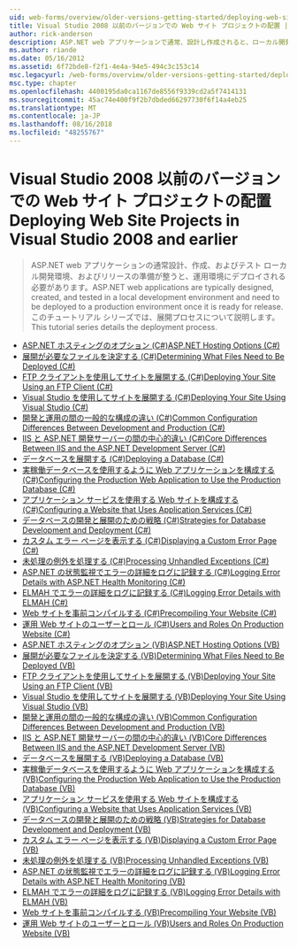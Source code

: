 ```yaml
---
uid: web-forms/overview/older-versions-getting-started/deploying-web-site-projects/index
title: Visual Studio 2008 以前のバージョンでの Web サイト プロジェクトの配置 |Microsoft Docs
author: rick-anderson
description: ASP.NET web アプリケーションで通常、設計し作成されると、ローカル開発環境でテストおよびを実稼働環境にデプロイする必要があります.
ms.author: riande
ms.date: 05/16/2012
ms.assetid: 6f72bde8-f2f1-4e4a-94e5-494c3c153c14
msc.legacyurl: /web-forms/overview/older-versions-getting-started/deploying-web-site-projects
msc.type: chapter
ms.openlocfilehash: 4400195da0ca1167de8556f9339cd2a5f7414131
ms.sourcegitcommit: 45ac74e400f9f2b7dbded66297730f6f14a4eb25
ms.translationtype: MT
ms.contentlocale: ja-JP
ms.lasthandoff: 08/16/2018
ms.locfileid: "48255767"
---
```

<a name="deploying-web-site-projects-in-visual-studio-2008-and-earlier"></a><span data-ttu-id="981ec-103">Visual Studio 2008 以前のバージョンでの Web サイト プロジェクトの配置</span><span class="sxs-lookup"><span data-stu-id="981ec-103">Deploying Web Site Projects in Visual Studio 2008 and earlier</span></span>
====================
> <span data-ttu-id="981ec-104">ASP.NET web アプリケーションの通常設計、作成、およびテスト ローカル開発環境、およびリリースの準備が整うと、運用環境にデプロイされる必要があります。</span><span class="sxs-lookup"><span data-stu-id="981ec-104">ASP.NET web applications are typically designed, created, and tested in a local development environment and need to be deployed to a production environment once it is ready for release.</span></span> <span data-ttu-id="981ec-105">このチュートリアル シリーズでは、展開プロセスについて説明します。</span><span class="sxs-lookup"><span data-stu-id="981ec-105">This tutorial series details the deployment process.</span></span>


- [<span data-ttu-id="981ec-106">ASP.NET ホスティングのオプション (C#)</span><span class="sxs-lookup"><span data-stu-id="981ec-106">ASP.NET Hosting Options (C#)</span></span>](asp-net-hosting-options-cs.md)
- [<span data-ttu-id="981ec-107">展開が必要なファイルを決定する (C#)</span><span class="sxs-lookup"><span data-stu-id="981ec-107">Determining What Files Need to Be Deployed (C#)</span></span>](determining-what-files-need-to-be-deployed-cs.md)
- [<span data-ttu-id="981ec-108">FTP クライアントを使用してサイトを展開する (C#)</span><span class="sxs-lookup"><span data-stu-id="981ec-108">Deploying Your Site Using an FTP Client (C#)</span></span>](deploying-your-site-using-an-ftp-client-cs.md)
- [<span data-ttu-id="981ec-109">Visual Studio を使用してサイトを展開する (C#)</span><span class="sxs-lookup"><span data-stu-id="981ec-109">Deploying Your Site Using Visual Studio (C#)</span></span>](deploying-your-site-using-visual-studio-cs.md)
- [<span data-ttu-id="981ec-110">開発と運用の間の一般的な構成の違い (C#)</span><span class="sxs-lookup"><span data-stu-id="981ec-110">Common Configuration Differences Between Development and Production (C#)</span></span>](common-configuration-differences-between-development-and-production-cs.md)
- [<span data-ttu-id="981ec-111">IIS と ASP.NET 開発サーバーの間の中心的違い (C#)</span><span class="sxs-lookup"><span data-stu-id="981ec-111">Core Differences Between IIS and the ASP.NET Development Server (C#)</span></span>](core-differences-between-iis-and-the-asp-net-development-server-cs.md)
- [<span data-ttu-id="981ec-112">データベースを展開する (C#)</span><span class="sxs-lookup"><span data-stu-id="981ec-112">Deploying a Database (C#)</span></span>](deploying-a-database-cs.md)
- [<span data-ttu-id="981ec-113">実稼働データベースを使用するように Web アプリケーションを構成する (C#)</span><span class="sxs-lookup"><span data-stu-id="981ec-113">Configuring the Production Web Application to Use the Production Database (C#)</span></span>](configuring-the-production-web-application-to-use-the-production-database-cs.md)
- [<span data-ttu-id="981ec-114">アプリケーション サービスを使用する Web サイトを構成する (C#)</span><span class="sxs-lookup"><span data-stu-id="981ec-114">Configuring a Website that Uses Application Services (C#)</span></span>](configuring-a-website-that-uses-application-services-cs.md)
- [<span data-ttu-id="981ec-115">データベースの開発と展開のための戦略 (C#)</span><span class="sxs-lookup"><span data-stu-id="981ec-115">Strategies for Database Development and Deployment (C#)</span></span>](strategies-for-database-development-and-deployment-cs.md)
- [<span data-ttu-id="981ec-116">カスタム エラー ページを表示する (C#)</span><span class="sxs-lookup"><span data-stu-id="981ec-116">Displaying a Custom Error Page (C#)</span></span>](displaying-a-custom-error-page-cs.md)
- [<span data-ttu-id="981ec-117">未処理の例外を処理する (C#)</span><span class="sxs-lookup"><span data-stu-id="981ec-117">Processing Unhandled Exceptions (C#)</span></span>](processing-unhandled-exceptions-cs.md)
- [<span data-ttu-id="981ec-118">ASP.NET の状態監視でエラーの詳細をログに記録する (C#)</span><span class="sxs-lookup"><span data-stu-id="981ec-118">Logging Error Details with ASP.NET Health Monitoring (C#)</span></span>](logging-error-details-with-asp-net-health-monitoring-cs.md)
- [<span data-ttu-id="981ec-119">ELMAH でエラーの詳細をログに記録する (C#)</span><span class="sxs-lookup"><span data-stu-id="981ec-119">Logging Error Details with ELMAH (C#)</span></span>](logging-error-details-with-elmah-cs.md)
- [<span data-ttu-id="981ec-120">Web サイトを事前コンパイルする (C#)</span><span class="sxs-lookup"><span data-stu-id="981ec-120">Precompiling Your Website (C#)</span></span>](precompiling-your-website-cs.md)
- [<span data-ttu-id="981ec-121">運用 Web サイトのユーザーとロール (C#)</span><span class="sxs-lookup"><span data-stu-id="981ec-121">Users and Roles On Production Website (C#)</span></span>](users-and-roles-on-the-production-website-cs.md)
- [<span data-ttu-id="981ec-122">ASP.NET ホスティングのオプション (VB)</span><span class="sxs-lookup"><span data-stu-id="981ec-122">ASP.NET Hosting Options (VB)</span></span>](asp-net-hosting-options-vb.md)
- [<span data-ttu-id="981ec-123">展開が必要なファイルを決定する (VB)</span><span class="sxs-lookup"><span data-stu-id="981ec-123">Determining What Files Need to Be Deployed (VB)</span></span>](determining-what-files-need-to-be-deployed-vb.md)
- [<span data-ttu-id="981ec-124">FTP クライアントを使用してサイトを展開する (VB)</span><span class="sxs-lookup"><span data-stu-id="981ec-124">Deploying Your Site Using an FTP Client (VB)</span></span>](deploying-your-site-using-an-ftp-client-vb.md)
- [<span data-ttu-id="981ec-125">Visual Studio を使用してサイトを展開する (VB)</span><span class="sxs-lookup"><span data-stu-id="981ec-125">Deploying Your Site Using Visual Studio (VB)</span></span>](deploying-your-site-using-visual-studio-vb.md)
- [<span data-ttu-id="981ec-126">開発と運用の間の一般的な構成の違い (VB)</span><span class="sxs-lookup"><span data-stu-id="981ec-126">Common Configuration Differences Between Development and Production (VB)</span></span>](common-configuration-differences-between-development-and-production-vb.md)
- [<span data-ttu-id="981ec-127">IIS と ASP.NET 開発サーバーの間の中心的違い (VB)</span><span class="sxs-lookup"><span data-stu-id="981ec-127">Core Differences Between IIS and the ASP.NET Development Server (VB)</span></span>](core-differences-between-iis-and-the-asp-net-development-server-vb.md)
- [<span data-ttu-id="981ec-128">データベースを展開する (VB)</span><span class="sxs-lookup"><span data-stu-id="981ec-128">Deploying a Database (VB)</span></span>](deploying-a-database-vb.md)
- [<span data-ttu-id="981ec-129">実稼働データベースを使用するように Web アプリケーションを構成する (VB)</span><span class="sxs-lookup"><span data-stu-id="981ec-129">Configuring the Production Web Application to Use the Production Database (VB)</span></span>](configuring-the-production-web-application-to-use-the-production-database-vb.md)
- [<span data-ttu-id="981ec-130">アプリケーション サービスを使用する Web サイトを構成する (VB)</span><span class="sxs-lookup"><span data-stu-id="981ec-130">Configuring a Website that Uses Application Services (VB)</span></span>](configuring-a-website-that-uses-application-services-vb.md)
- [<span data-ttu-id="981ec-131">データベースの開発と展開のための戦略 (VB)</span><span class="sxs-lookup"><span data-stu-id="981ec-131">Strategies for Database Development and Deployment (VB)</span></span>](strategies-for-database-development-and-deployment-vb.md)
- [<span data-ttu-id="981ec-132">カスタム エラー ページを表示する (VB)</span><span class="sxs-lookup"><span data-stu-id="981ec-132">Displaying a Custom Error Page (VB)</span></span>](displaying-a-custom-error-page-vb.md)
- [<span data-ttu-id="981ec-133">未処理の例外を処理する (VB)</span><span class="sxs-lookup"><span data-stu-id="981ec-133">Processing Unhandled Exceptions (VB)</span></span>](processing-unhandled-exceptions-vb.md)
- [<span data-ttu-id="981ec-134">ASP.NET の状態監視でエラーの詳細をログに記録する (VB)</span><span class="sxs-lookup"><span data-stu-id="981ec-134">Logging Error Details with ASP.NET Health Monitoring (VB)</span></span>](logging-error-details-with-asp-net-health-monitoring-vb.md)
- [<span data-ttu-id="981ec-135">ELMAH でエラーの詳細をログに記録する (VB)</span><span class="sxs-lookup"><span data-stu-id="981ec-135">Logging Error Details with ELMAH (VB)</span></span>](logging-error-details-with-elmah-vb.md)
- [<span data-ttu-id="981ec-136">Web サイトを事前コンパイルする (VB)</span><span class="sxs-lookup"><span data-stu-id="981ec-136">Precompiling Your Website (VB)</span></span>](precompiling-your-website-vb.md)
- [<span data-ttu-id="981ec-137">運用 Web サイトのユーザーとロール (VB)</span><span class="sxs-lookup"><span data-stu-id="981ec-137">Users and Roles On Production Website (VB)</span></span>](users-and-roles-on-the-production-website-vb.md)
